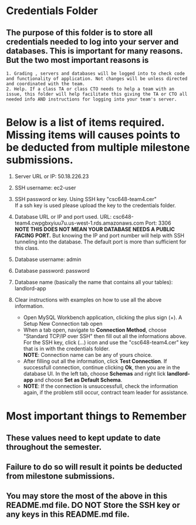 # Credentials Folder

## The purpose of this folder is to store all credentials needed to log into your server and databases. This is important for many reasons. But the two most important reasons is
    1. Grading , servers and databases will be logged into to check code and functionality of application. Not changes will be unless directed and coordinated with the team.
    2. Help. If a class TA or class CTO needs to help a team with an issue, this folder will help facilitate this giving the TA or CTO all needed info AND instructions for logging into your team's server. 


# Below is a list of items required. Missing items will causes points to be deducted from multiple milestone submissions.

1. Server URL or IP: 50.18.226.23
2. SSH username: ec2-user
3. SSH password or key.
    Using SSH key "csc648-team4.cer"
    <br> If a ssh key is used please upload the key to the credentials folder.
4. Database URL or IP and port used.
    URL: csc648-team4.cwpgbxyiuu7u.us-west-1.rds.amazonaws.com
    Port: 3306
    <br><strong> NOTE THIS DOES NOT MEAN YOUR DATABASE NEEDS A PUBLIC FACING PORT.</strong> But knowing the IP and port number will help with SSH tunneling into the database. The default port is more than sufficient for this class.
5. Database username: admin
6. Database password: password
7. Database name (basically the name that contains all your tables): landlord-app
8. Clear instructions with examples on how to use all the above information.

    - Open MySQL Workbench application, clicking the plus sign (+). A Setup New Connection tab open
    - When a tab open, navigate to <strong>Connection Method</strong>, choose "Standard TCP/IP over SSH" then fill out all the informations above. For the SSH key, click (...) icon and use the "csc648-team4.cer" key that is in with the credentials folder. <br><strong>NOTE</strong>: Connection name can be any of yours choice.
    - After filling out all the information, click <strong>Test Connection</strong>. If successfull connection, continue clicking <strong>Ok</strong>, then you are in the database UI. In the left tab, choose <strong>Schemas</strong> and right lick <strong>landlord-app</strong> and choose <strong>Set as Default Schema</strong>.
    - <strong>NOTE</strong>: If the connection is unsuccessfull, check the information again, if the problem still occur, contract team leader for assistance. 

# Most important things to Remember
## These values need to kept update to date throughout the semester. <br>
## <strong>Failure to do so will result it points be deducted from milestone submissions.</strong><br>
## You may store the most of the above in this README.md file. DO NOT Store the SSH key or any keys in this README.md file.
